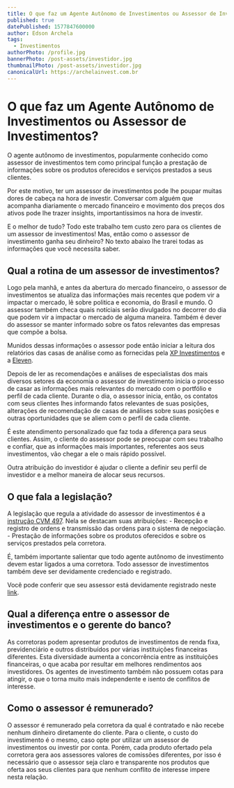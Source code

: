 ```yaml
---
title: O que faz um Agente Autônomo de Investimentos ou Assessor de Investimentos?
published: true
datePublished: 1577847600000
author: Edson Archela
tags:
  - Investimentos
authorPhoto: /profile.jpg
bannerPhoto: /post-assets/investidor.jpg
thumbnailPhoto: /post-assets/investidor.jpg
canonicalUrl: https://archelainvest.com.br
---
```


# O que faz um Agente Autônomo de Investimentos ou Assessor de Investimentos?

O agente autônomo de investimentos, popularmente conhecido como assessor
de investimentos tem como principal função a prestação de informações
sobre os produtos oferecidos e serviços prestados a seus clientes.

Por este motivo, ter um assessor de investimentos pode lhe poupar muitas
dores de cabeça na hora de investir. Conversar com alguém que acompanha
diariamente o mercado financeiro e movimento dos preços dos ativos pode
lhe trazer insights, importantíssimos na hora de investir.

E o melhor de tudo? Todo este trabalho tem custo zero para os clientes de
um assessor de investimentos! Mas, então como o assessor de investimento
ganha seu dinheiro? No texto abaixo lhe trarei todas as informações que
você necessita saber.

## Qual a rotina de um assessor de investimentos?

Logo pela manhã, e antes da abertura do mercado financeiro, o assessor de
investimentos se atualiza das informações mais recentes que podem vir a
impactar o mercado, lê sobre politica e economia, do Brasil e mundo. O
assessor também checa quais notíciais serão divulgados no decorrer do dia
que podem vir a impactar o mercado de alguma maneira. Também é dever do
assessor se manter informado sobre os fatos relevantes das empresas que
compõe a bolsa.

Munidos dessas informações o assessor pode então iniciar a leitura dos
relatórios das casas de análise como as fornecidas pela <a href="https://conteudos.xpi.com.br/"  rel="noopener noreferrer"
target="_blank">XP Investimentos</a> e a <a href="https://elevenfinancial.com/"  rel="noopener noreferrer"
target="_blank">Eleven</a>.

Depois de ler as recomendações e análises de especialistas dos mais
diversos setores da economia o assessor de investimento inicia o processo
de casar as informações mais relevantes do mercado com o portfólio e
perfil de cada cliente. Durante o dia, o assessor inicia, então, os
contatos com seus clientes lhes informando fatos relevantes de suas
posições, alterações de recomendação de casas de análises sobre suas
posições e outras oportunidades que se aliem com o perfil de cada cliente.

É este atendimento personalizado que faz toda a diferença para seus
clientes. Assim, o cliente do assessor pode se preocupar com seu trabalho
e confiar, que as informações mais importantes, referentes aos seus
investimentos, vão chegar a ele o mais rápido possível.

Outra atribuição do investidor é ajudar o cliente a definir seu perfil de
investidor e a melhor maneira de alocar seus recursos.

## O que fala a legislação?

A legislação que regula a atividade do assessor de investimentos é a
<a href="http://www.cvm.gov.br/legislacao/instrucoes/inst497.html"  rel="noopener noreferrer"
target="_blank">instrução CVM 497</a>. Nela se
destacam suas atribuições: - Recepção e registro de ordens e transmissão
das ordens para o sistema de negociação. - Prestação de informações sobre
os produtos oferecidos e sobre os serviços prestados pela corretora.

É, também importante salientar que todo agente autônomo de investimento
devem estar ligados a uma corretora. Todo assessor de investimentos também
deve ser devidamente credenciado e registrado.

Você pode conferir que seu assessor está devidamente registrado neste <a href="http://sistemas.cvm.gov.br/?aai"  rel="noopener noreferrer"
target="_blank">link</a>.

## Qual a diferença entre o assessor de investimentos e o gerente do banco?

As corretoras podem apresentar produtos de investimentos de renda fixa,
previdenciário e outros distribuídos por várias instituições financeiras
diferentes. Esta diversidade aumenta a concorrência entre as instituições
financeiras, o que acaba por resultar em melhores rendimentos aos
investidores. Os agentes de investimento também não possuem cotas para
atingir, o que o torna muito mais independente e isento de conflitos de
interesse.

## Como o assessor é remunerado?

O assessor é remunerado pela corretora da qual é contratado e não recebe
nenhum dinheiro diretamente do cliente. Para o cliente, o custo do
investimento é o mesmo, caso opte por utilizar um assessor de
investimentos ou investir por conta. Porém, cada produto ofertado pela
corretora gera aos assessores valores de comissões diferentes, por isso é
necessário que o assessor seja claro e transparente nos produtos que
oferta aos seus clientes para que nenhum conflito de interesse impere
nesta relação.
